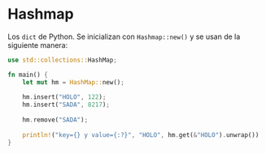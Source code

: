 # Hashmap

Los `dict` de Python. Se inicializan con `Hashmap::new()` y se usan de la siguiente manera:

```rust
use std::collections::HashMap;

fn main() {
    let mut hm = HashMap::new();
    
    hm.insert("HOLO", 122);
    hm.insert("SADA", 8217);
    
    hm.remove("SADA");
    
    println!("key={} y value={:?}", "HOLO", hm.get(&"HOLO").unwrap())
}
```
